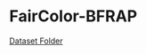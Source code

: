 # FairColor-BFRAP

[Dataset Folder]([https://dljkhazbdkbvkjbglb.com](https://drive.google.com/drive/folders/1dv10bSwwyUIAHLS5o9WAcboml6yd7GtL)https://drive.google.com/drive/folders/1dv10bSwwyUIAHLS5o9WAcboml6yd7GtL)
